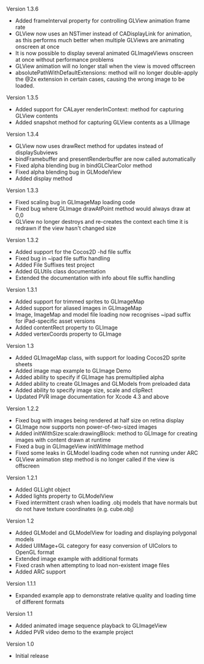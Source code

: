 Version 1.3.6

- Added frameInterval property for controlling GLView animation frame rate
- GLView now uses an NSTimer instead of CADisplayLink for animation, as this performs much better when multiple GLViews are animating onscreen at once
- It is now possible to display several animated GLImageViews onscreen at once without performance problems
- GLView animation will no longer stall when the view is moved offscreen
- absolutePathWithDefaultExtensions: method will no longer double-apply the @2x extension in certain cases, causing the wrong image to be loaded.

Version 1.3.5

- Added support for CALayer renderInContext: method for capturing GLView contents
- Added snapshot method for capturing GLView contents as a UIImage

Version 1.3.4

- GLView now uses drawRect method for updates instead of displaySubviews
- bindFramebuffer and presentRenderbuffer are now called automatically
- Fixed alpha blending bug in bindGLClearColor method
- Fixed alpha blending bug in GLModelView
- Added display method

Version 1.3.3

- Fixed scaling bug in GLImageMap loading code
- Fixed bug where GLImage drawAtPoint method would always draw at 0,0
- GLView no longer destroys and re-creates the context each time it is redrawn if the view hasn't changed size

Version 1.3.2

- Added support for the Cocos2D -hd file suffix
- Fixed bug in ~ipad file suffix handling
- Added File Suffixes test project
- Added GLUtils class documentation
- Extended the documentation with info about file suffix handling

Version 1.3.1

- Added support for trimmed sprites to GLImageMap
- Added support for aliased images in GLImageMap
- Image, ImageMap and model file loading now recognises ~ipad suffix for iPad-specific asset versions
- Added contentRect property to GLImage
- Added vertexCoords property to GLImage

Version 1.3

- Added GLImageMap class, with support for loading Cocos2D sprite sheets
- Added image map example to GLImage Demo
- Added ability to specify if GLImage has premultiplied alpha
- Added ability to create GLImages and GLModels from preloaded data
- Added ability to specify image size, scale and clipRect
- Updated PVR image documentation for Xcode 4.3 and above

Version 1.2.2

- Fixed bug with images being rendered at half size on retina display
- GLImage now supports non power-of-two-sized images
- Added initWithSize:scale:drawingBlock: method to GLImage for creating images with content drawn at runtime
- Fixed a bug in GLImageView initWithImage method
- Fixed some leaks in GLModel loading code when not running under ARC
- GLView animation step method is no longer called if the view is offscreen

Version 1.2.1

- Added GLLight object
- Added lights property to GLModelView
- Fixed intermittent crash when loading .obj models that have normals but do not have texture coordinates (e.g. cube.obj)

Version 1.2

- Added GLModel and GLModelView for loading and displaying polygonal models
- Added UIIMage+GL category for easy conversion of UIColors to OpenGL format
- Extended image example with additional formats
- Fixed crash when attempting to load non-existent image files
- Added ARC support

Version 1.1.1

- Expanded example app to demonstrate relative quality and loading time of different formats

Version 1.1

- Added animated image sequence playback to GLImageView
- Added PVR video demo to the example project

Version 1.0

- Initial release